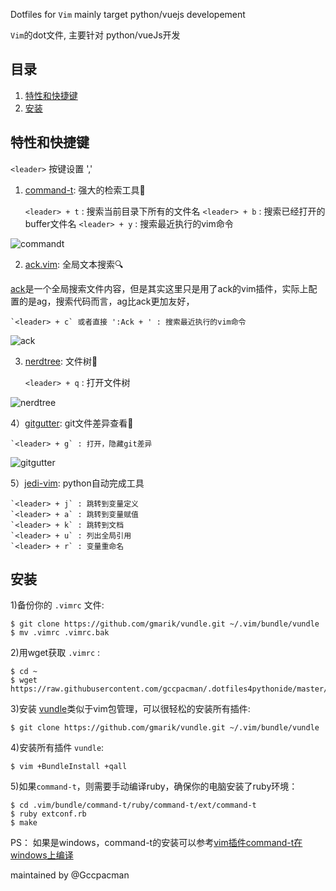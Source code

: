 Dotfiles for `Vim` mainly target python/vuejs developement

`Vim`的dot文件, 主要针对 python/vueJs开发

目录
---
1. [特性和快捷键](#特性和快捷键)
2. [安装](#安装)

## 特性和快捷键

`<leader>` 按键设置 ','

1) [command-t](https://github.com/wincent/command-t): 强大的检索工具🔧

    `<leader> + t` : 搜索当前目录下所有的文件名
    `<leader> + b` : 搜索已经打开的buffer文件名
    `<leader> + y` : 搜索最近执行的vim命令

![commandt](https://github.com/gccpacman/.dotfiles4pythonide/raw/master/asserts/command-t.png)

2) [ack.vim](https://github.com/mileszs/ack.vim): 全局文本搜索🔍

[ack](https://github.com/davidgiven/ack)是一个全局搜索文件内容，但是其实这里只是用了ack的vim插件，实际上配置的是ag，搜索代码而言，ag比ack更加友好，

    `<leader> + c` 或者直接 ':Ack + ' : 搜索最近执行的vim命令

![ack](https://github.com/gccpacman/.dotfiles4pythonide/raw/master/asserts/ack.png)

3) [nerdtree](https://github.com/scrooloose/nerdtree): 文件树🌲

    `<leader> + q` : 打开文件树

![nerdtree](https://github.com/gccpacman/.dotfiles4pythonide/raw/master/asserts/nerdtree.png)

4）[gitgutter](https://github.com/airblade/vim-gitgutter): git文件差异查看📃

    `<leader> + g` : 打开，隐藏git差异

![gitgutter](https://github.com/gccpacman/.dotfiles4pythonide/raw/master/asserts/git.png)

5）[jedi-vim](https://github.com/davidhalter/jedi-vim): python自动完成工具

    `<leader> + j` : 跳转到变量定义
    `<leader> + a` : 跳转到变量赋值
    `<leader> + k` : 跳转到文档
    `<leader> + u` : 列出全局引用
    `<leader> + r` : 变量重命名

## 安装

1)备份你的 `.vimrc` 文件:

    $ git clone https://github.com/gmarik/vundle.git ~/.vim/bundle/vundle
    $ mv .vimrc .vimrc.bak

2)用wget获取 `.vimrc` :

    $ cd ~
    $ wget https://raw.githubusercontent.com/gccpacman/.dotfiles4pythonide/master/vim/.vimrc

3)安装 [vundle](https://github.com/VundleVim/Vundle.vim)类似于vim包管理，可以很轻松的安装所有插件:

    $ git clone https://github.com/gmarik/vundle.git ~/.vim/bundle/vundle
    
4)安装所有插件 ```vundle```:

    $ vim +BundleInstall +qall

5)如果`command-t`，则需要手动编译ruby，确保你的电脑安装了ruby环境：

    $ cd .vim/bundle/command-t/ruby/command-t/ext/command-t
    $ ruby extconf.rb
    $ make

PS： 如果是windows，command-t的安装可以参考[vim插件command-t在windows上编译](http://gccpacman.com/2017/10/24/vim%E6%8F%92%E4%BB%B6command-t%E5%9C%A8windows%E4%B8%8A%E7%BC%96%E8%AF%91)

maintained by @Gccpacman
